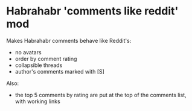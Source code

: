 # Habrahabr 'comments like reddit' mod

Makes Habrahabr comments behave like Reddit's:

* no avatars
* order by comment rating
* collapsible threads
* author's comments marked with [S] 

Also:

* the top 5 comments by rating are put at the top of the comments list, with working links
